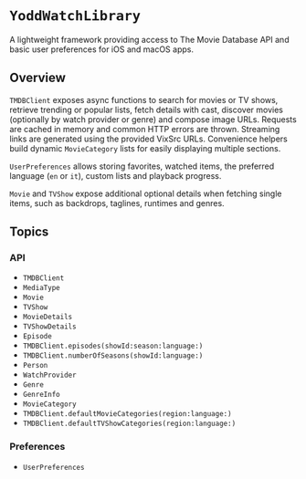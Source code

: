 # ``YoddWatchLibrary``

A lightweight framework providing access to The Movie Database API and basic user preferences for iOS and macOS apps.

## Overview

`TMDBClient` exposes async functions to search for movies or TV shows, retrieve trending or popular lists, fetch details with cast, discover movies (optionally by watch provider or genre) and compose image URLs. Requests are cached in memory and common HTTP errors are thrown. Streaming links are generated using the provided VixSrc URLs. Convenience helpers build dynamic ``MovieCategory`` lists for easily displaying multiple sections.

`UserPreferences` allows storing favorites, watched items, the preferred language (`en` or `it`), custom lists and playback progress.

`Movie` and `TVShow` expose additional optional details when fetching single items, such as backdrops, taglines, runtimes and genres.


## Topics

### API
- ``TMDBClient``
- ``MediaType``
- ``Movie``
- ``TVShow``
- ``MovieDetails``
- ``TVShowDetails``
- ``Episode``
- ``TMDBClient.episodes(showId:season:language:)``
- ``TMDBClient.numberOfSeasons(showId:language:)``
- ``Person``
- ``WatchProvider``
- ``Genre``
- ``GenreInfo``
- ``MovieCategory``
- ``TMDBClient.defaultMovieCategories(region:language:)``
- ``TMDBClient.defaultTVShowCategories(region:language:)``

### Preferences
- ``UserPreferences``
